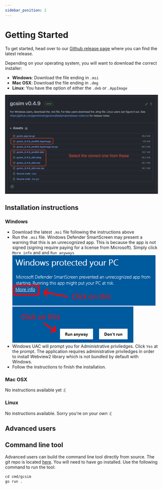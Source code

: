 ```yaml
---
sidebar_position: 2
---
```


# Getting Started

To get started, head over to our [Github release page](https://github.com/genshinsim/gcsimui/releases) where you can find the latest release.

Depending on your operating system, you will want to download the correct installer:

- **Windows**: Download the file ending in `.msi`
- **Mac OSX**: Download the file ending in `.dmg`
- **Linux**: You have the option of either the `.deb` or `.AppImage`

![download page](2022-01-02-21-12-47.png)

## Installation instructions

### Windows

- Download the latest `.msi` file following the instructions above
- Run the `.msi` file. Windows Defender SmartScreen may present a warning that this is an unrecognized app. This is because the app is not signed (signing require paying for a license from Microsoft). Simply click `More info` and and `Run anyways` ![](2022-01-02-23-07-31.png) ![](2022-01-02-23-08-29.png)
- Windows UAC will prompt you for Administrative priviledges. Click `Yes` at the prompt. The application requires administrative priviledges in order to install Webview2 library which is not bundled by default with Windows.
- Follow the instructions to finish the installation.

### Mac OSX

No instructions available yet :(

### Linux

No instructions available. Sorry you're on your own :(

## Advanced users

## Command line tool

Advanced users can build the command line tool directly from source. The git repo is located [here](https://github.com/genshinsim/gcsim). You will need to have go installed. Use the following command to run the tool:

```shell
cd cmd/gcsim
go run .
```